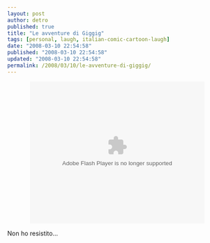```yaml
---
layout: post
author: detro
published: true
title: "Le avventure di Giggig"
tags: [personal, laugh, italian-comic-cartoon-laugh]
date: "2008-03-10 22:54:58"
published: "2008-03-10 22:54:58"
updated: "2008-03-10 22:54:58"
permalink: /2008/03/10/le-avventure-di-giggig/
---
```


<div align="center"><embed style="width:400px; height:326px;" id="VideoPlayback" type="application/x-shockwave-flash" src="http://video.google.com/googleplayer.swf?docId=-4339393072627386774&hl=en-GB" flashvars=""></embed></div>

Non ho resistito...
